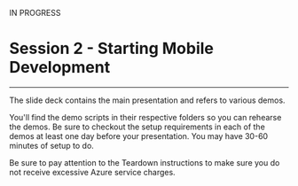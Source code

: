 IN PROGRESS

# Session 2 - Starting Mobile Development #
---

The slide deck contains the main presentation and refers to various demos.

You'll find the demo scripts in their respective folders so you can rehearse the demos.  Be sure to checkout the setup requirements in each of the demos at least one day before your presentation.  You may have 30-60 minutes of setup to do.

Be sure to pay attention to the Teardown instructions to make sure you do not receive excessive Azure service charges.